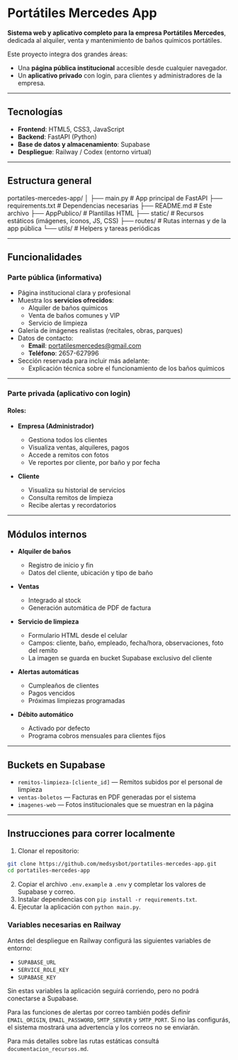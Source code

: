 # Portátiles Mercedes App

**Sistema web y aplicativo completo para la empresa Portátiles Mercedes**, dedicada al alquiler, venta y mantenimiento de baños químicos portátiles.

Este proyecto integra dos grandes áreas:
- Una **página pública institucional** accesible desde cualquier navegador.
- Un **aplicativo privado** con login, para clientes y administradores de la empresa.

---

## Tecnologías

- **Frontend**: HTML5, CSS3, JavaScript
- **Backend**: FastAPI (Python)
- **Base de datos y almacenamiento**: Supabase
- **Despliegue**: Railway / Codex (entorno virtual)

---

## Estructura general

portatiles-mercedes-app/
│
├── main.py # App principal de FastAPI
├── requirements.txt # Dependencias necesarias
├── README.md # Este archivo
├── AppPublico/ # Plantillas HTML
├── static/ # Recursos estáticos (imágenes, íconos, JS, CSS)
├── routes/ # Rutas internas y de la app pública
└── utils/ # Helpers y tareas periódicas


---

## Funcionalidades

### Parte pública (informativa)

- Página institucional clara y profesional
- Muestra los **servicios ofrecidos**:
  - Alquiler de baños químicos
  - Venta de baños comunes y VIP
  - Servicio de limpieza
- Galería de imágenes realistas (recitales, obras, parques)
- Datos de contacto:
  - **Email**: portatilesmercedes@gmail.com
  - **Teléfono**: 2657-627996
- Sección reservada para incluir más adelante:
  - Explicación técnica sobre el funcionamiento de los baños químicos

---

### Parte privada (aplicativo con login)

#### Roles:
- **Empresa (Administrador)**
  - Gestiona todos los clientes
  - Visualiza ventas, alquileres, pagos
  - Accede a remitos con fotos
  - Ve reportes por cliente, por baño y por fecha

- **Cliente**
  - Visualiza su historial de servicios
  - Consulta remitos de limpieza
  - Recibe alertas y recordatorios

---

## Módulos internos

- **Alquiler de baños**
  - Registro de inicio y fin
  - Datos del cliente, ubicación y tipo de baño

- **Ventas**
  - Integrado al stock
  - Generación automática de PDF de factura

- **Servicio de limpieza**
  - Formulario HTML desde el celular
  - Campos: cliente, baño, empleado, fecha/hora, observaciones, foto del remito
  - La imagen se guarda en bucket Supabase exclusivo del cliente

- **Alertas automáticas**
  - Cumpleaños de clientes
  - Pagos vencidos
  - Próximas limpiezas programadas

- **Débito automático**
  - Activado por defecto
  - Programa cobros mensuales para clientes fijos

---

## Buckets en Supabase

- `remitos-limpieza-[cliente_id]` — Remitos subidos por el personal de limpieza
- `ventas-boletos` — Facturas en PDF generadas por el sistema
- `imagenes-web` — Fotos institucionales que se muestran en la página

---

## Instrucciones para correr localmente

1. Clonar el repositorio:
```bash
git clone https://github.com/medsysbot/portatiles-mercedes-app.git
cd portatiles-mercedes-app
```
2. Copiar el archivo `.env.example` a `.env` y completar los valores de Supabase y correo.
3. Instalar dependencias con `pip install -r requirements.txt`.
4. Ejecutar la aplicación con `python main.py`.

### Variables necesarias en Railway
Antes del despliegue en Railway configurá las siguientes variables de entorno:
- `SUPABASE_URL`
- `SERVICE_ROLE_KEY`
- `SUPABASE_KEY`

Sin estas variables la aplicación seguirá corriendo, pero no podrá conectarse a Supabase.

Para las funciones de alertas por correo también podés definir `EMAIL_ORIGIN`,
`EMAIL_PASSWORD`, `SMTP_SERVER` y `SMTP_PORT`. Si no las configurás, el sistema
mostrará una advertencia y los correos no se enviarán.

Para más detalles sobre las rutas estáticas consultá `documentacion_recursos.md`.
